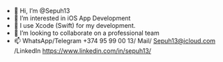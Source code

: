 - 👋 Hi, I’m @Sepuh13
- 👀 I’m interested in iOS App Development
- 🌱 I use Xcode (Swift) for my development.
- 💞️ I’m looking to collaborate on a professional team
- 📫 WhatsApp/Telegram +374 95 99 00 13/ Mail/ Sepuh13@icloud.com /LinkedIn https://www.linkedin.com/in/sepuh13/

<!---
Sepuh13/Sepuh13 is a ✨ special ✨ repository because its `README.md` (this file) appears on your GitHub profile.
You can click the Preview link to take a look at your changes.
--->

